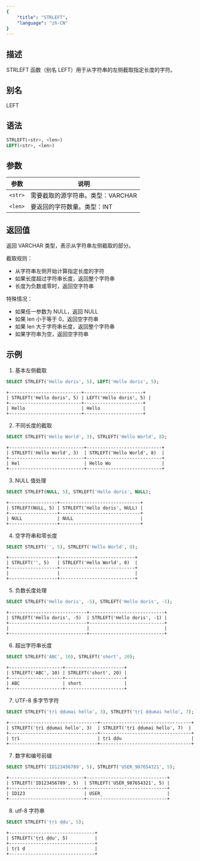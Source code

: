 ```yaml
---
{
    "title": "STRLEFT",
    "language": "zh-CN"
}
---
```


## 描述

STRLEFT 函数（别名 LEFT）用于从字符串的左侧截取指定长度的字符。

## 别名

LEFT

## 语法

```sql
STRLEFT(<str>, <len>)
LEFT(<str>, <len>)
```

## 参数
| 参数 | 说明 |
| ------- | ----------------------------------------- |
| `<str>` | 需要截取的源字符串。类型：VARCHAR |
| `<len>` | 要返回的字符数量。类型：INT |

## 返回值

返回 VARCHAR 类型，表示从字符串左侧截取的部分。

截取规则：
- 从字符串左侧开始计算指定长度的字符
- 如果长度超过字符串长度，返回整个字符串
- 长度为负数或零时，返回空字符串

特殊情况：
- 如果任一参数为 NULL，返回 NULL
- 如果 len 小于等于 0，返回空字符串
- 如果 len 大于字符串长度，返回整个字符串
- 如果字符串为空，返回空字符串

## 示例

1. 基本左侧截取
```sql
SELECT STRLEFT('Hello doris', 5), LEFT('Hello doris', 5);
```
```text
+---------------------------+----------------------+
| STRLEFT('Hello doris', 5) | LEFT('Hello doris', 5) |
+---------------------------+----------------------+
| Hello                     | Hello                |
+---------------------------+----------------------+
```

2. 不同长度的截取
```sql
SELECT STRLEFT('Hello World', 3), STRLEFT('Hello World', 8);
```
```text
+----------------------------+----------------------------+
| STRLEFT('Hello World', 3)  | STRLEFT('Hello World', 8)  |
+----------------------------+----------------------------+
| Hel                        | Hello Wo                   |
+----------------------------+----------------------------+
```

3. NULL 值处理
```sql
SELECT STRLEFT(NULL, 5), STRLEFT('Hello doris', NULL);
```
```text
+------------------+------------------------------+
| STRLEFT(NULL, 5) | STRLEFT('Hello doris', NULL) |
+------------------+------------------------------+
| NULL             | NULL                         |
+------------------+------------------------------+
```

4. 空字符串和零长度
```sql
SELECT STRLEFT('', 5), STRLEFT('Hello World', 0);
```
```text
+------------------+----------------------------+
| STRLEFT('', 5)   | STRLEFT('Hello World', 0)  |
+------------------+----------------------------+
|                  |                            |
+------------------+----------------------------+
```

5. 负数长度处理
```sql
SELECT STRLEFT('Hello doris', -5), STRLEFT('Hello doris', -1);
```
```text
+-----------------------------+----------------------------+
| STRLEFT('Hello doris', -5)  | STRLEFT('Hello doris', -1) |
+-----------------------------+----------------------------+
|                             |                            |
+-----------------------------+----------------------------+
```

6. 超出字符串长度
```sql
SELECT STRLEFT('ABC', 10), STRLEFT('short', 20);
```
```text
+--------------------+----------------------+
| STRLEFT('ABC', 10) | STRLEFT('short', 20) |
+--------------------+----------------------+
| ABC                | short                |
+--------------------+----------------------+
```

7. UTF-8 多字节字符
```sql
SELECT STRLEFT('ṭṛì ḍḍumai hello', 3), STRLEFT('ṭṛì ḍḍumai hello', 7);
```
```text
+---------------------------------+----------------------------------+
| STRLEFT('ṭṛì ḍḍumai hello', 3)  | STRLEFT('ṭṛì ḍḍumai hello', 7)  |
+---------------------------------+----------------------------------+
| ṭṛì                             | ṭṛì ḍḍu                          |
+---------------------------------+----------------------------------+
```

7. 数字和编号前缀
```sql
SELECT STRLEFT('ID123456789', 5), STRLEFT('USER_987654321', 5);
```
```text
+----------------------------+------------------------------+
| STRLEFT('ID123456789', 5)  | STRLEFT('USER_987654321', 5) |
+----------------------------+------------------------------+
| ID123                      | USER_                        |
+----------------------------+------------------------------+
```

8. utf-8 字符串
```sql
SELECT STRLEFT('ṭṛì ḍḍu', 5);
```
```text
+--------------------------------+
| STRLEFT('ṭṛì ḍḍu', 5)          |
+--------------------------------+
| ṭṛì ḍ                          |
+--------------------------------+
```